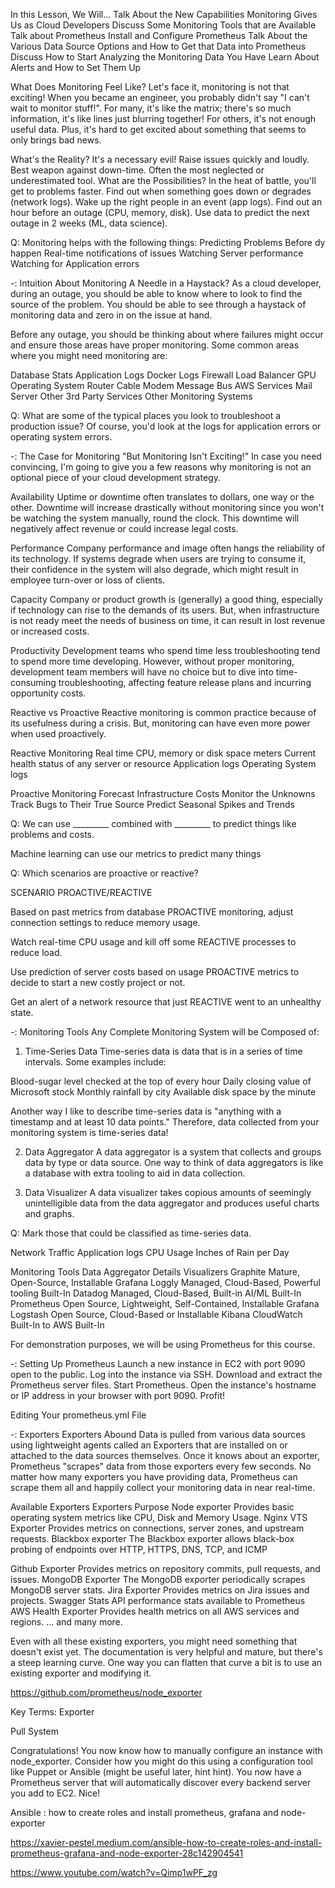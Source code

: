 In this Lesson, We Will...
Talk About the New Capabilities Monitoring Gives Us as Cloud Developers
Discuss Some Monitoring Tools that are Available
Talk about Prometheus
Install and Configure Prometheus
Talk About the Various Data Source Options and How to Get that Data into Prometheus
Discuss How to Start Analyzing the Monitoring Data You Have
Learn About Alerts and How to Set Them Up

What Does Monitoring Feel Like?
Let's face it, monitoring is not that exciting! When you became an engineer, you probably didn't say "I can't wait to monitor stuff!". For many, it's like the matrix; there's so much information, it's like lines just blurring together! For others, it's not enough useful data. Plus, it's hard to get excited about something that seems to only brings bad news.

What's the Reality?
It's a necessary evil!
Raise issues quickly and loudly.
Best weapon against down-time.
Often the most neglected or underestimated tool.
What are the Possibilities?
In the heat of battle, you'll get to problems faster.
Find out when something goes down or degrades (network logs).
Wake up the right people in an event (app logs).
Find out an hour before an outage (CPU, memory, disk).
Use data to predict the next outage in 2 weeks (ML, data science).

Q: Monitoring helps with the following things:
Predicting Problems Before dy happen
Real-time notifications of issues
Watching Server performance
Watching for Application errors

-: Intuition About Monitoring
A Needle in a Haystack?
As a cloud developer, during an outage, you should be able to know 
where to look to find the source of the problem. You should be able 
to see through a haystack of monitoring data and zero in on the issue 
at hand.

Before any outage, you should be thinking about where failures might 
occur and ensure those areas have proper monitoring. Some common 
areas where you might need monitoring are:

Database Stats
Application Logs
Docker Logs
Firewall
Load Balancer
GPU
Operating System
Router
Cable Modem
Message Bus
AWS Services
Mail Server
Other 3rd Party Services
Other Monitoring Systems

Q: What are some of the typical places you look to troubleshoot a production issue?
Of course, you'd look at the logs for application errors or operating system errors.

-: The Case for Monitoring
"But Monitoring Isn't Exciting!"
In case you need convincing, I'm going to give you a few reasons why monitoring is not an optional piece of your cloud development strategy.

Availability
Uptime or downtime often translates to dollars, one way or the other. Downtime will increase drastically without monitoring since you won't be watching the system manually, round the clock. This downtime will negatively affect revenue or could increase legal costs.

Performance
Company performance and image often hangs the reliability of its technology. If systems degrade when users are trying to consume it, their confidence in the system will also degrade, which might result in employee turn-over or loss of clients.

Capacity
Company or product growth is (generally) a good thing, especially if technology can rise to the demands of its users. But, when infrastructure is not ready meet the needs of business on time, it can result in lost revenue or increased costs.

Productivity
Development teams who spend time less troubleshooting tend to spend more time developing. However, without proper monitoring, development team members will have no choice but to dive into time-consuming troubleshooting, affecting feature release plans and incurring opportunity costs.

Reactive vs Proactive
Reactive monitoring is common practice because of its usefulness during a crisis. But, monitoring can have even more power when used proactively.

Reactive Monitoring
Real time CPU, memory or disk space meters
Current health status of any server or resource
Application logs
Operating System logs

Proactive Monitoring
Forecast Infrastructure Costs
Monitor the Unknowns
Track Bugs to Their True Source
Predict Seasonal Spikes and Trends

Q: We can use _________ combined with _________ to predict things 
like problems and costs.

Machine learning can use our metrics to predict many things

Q: Which scenarios are proactive or reactive?

SCENARIO                                                    PROACTIVE/REACTIVE

Based on past metrics from database             PROACTIVE
monitoring, adjust connection settings 
to reduce memory usage.


Watch real-time CPU usage and kill off some     REACTIVE
processes to reduce load.


Use prediction of server costs based on usage    PROACTIVE
metrics to decide to start a new costly project 
or not.


Get an alert of a network resource that just        REACTIVE
went to an unhealthy state.

-: Monitoring Tools
Any Complete Monitoring System will be Composed of:
1. Time-Series Data
Time-series data is data that is in a series of time intervals. Some 
examples include:

Blood-sugar level checked at the top of every hour
Daily closing value of Microsoft stock
Monthly rainfall by city
Available disk space by the minute

Another way I like to describe time-series data is "anything with 
a timestamp and at least 10 data points." Therefore, data collected 
from your monitoring system is time-series data!

2. Data Aggregator
A data aggregator is a system that collects and groups data by 
type or data source. One way to think of data aggregators is 
like a database with extra tooling to aid in data collection.

3. Data Visualizer
A data visualizer takes copious amounts of seemingly unintelligible 
data from the data aggregator and produces useful charts and graphs.

Q: Mark those that could be classified as time-series data.

Network Traffic
Application logs
CPU Usage
Inches of Rain per Day


Monitoring Tools
Data Aggregator	                    Details	Visualizers
Graphite	Mature,                 Open-Source, Installable	Grafana
Loggly	Managed,                    Cloud-Based, Powerful tooling	Built-In
Datadog	Managed,                Cloud-Based, Built-in AI/ML	Built-In
Prometheus	                    Open Source, Lightweight, Self-Contained, Installable	Grafana
Logstash	                        Open Source, Cloud-Based or Installable	Kibana
CloudWatch	                    Built-In to AWS	Built-In

For demonstration purposes, we will be using Prometheus for this course.


-: Setting Up Prometheus
Launch a new instance in EC2 with port 9090 open to the public.
Log into the instance via SSH.
Download and extract the Prometheus server files.
Start Prometheus.
Open the instance's hostname or IP address in your browser with port 9090.
Profit!

Editing Your prometheus.yml File


-: Exporters
Exporters Abound
Data is pulled from various data sources using lightweight agents called an 
Exporters that are installed on or attached to the data sources themselves. 
Once it knows about an exporter, Prometheus "scrapes" data from those 
exporters every few seconds. No matter how many exporters you have 
providing data, Prometheus can scrape them all and happily collect your 
monitoring data in near real-time.

Available Exporters
Exporters	                Purpose
Node exporter	        Provides basic operating system metrics like CPU, Disk and Memory Usage.
Nginx VTS Exporter	Provides metrics on connections, server zones, and upstream requests.
Blackbox exporter	    The Blackbox exporter allows black-box probing of endpoints over HTTP,  HTTPS, DNS, TCP, and ICMP

Github Exporter	        Provides metrics on repository commits, pull requests, and issues.
MongoDB Exporter	The MongoDB exporter periodically scrapes MongoDB server stats.
Jira Exporter	            Provides metrics on Jira issues and projects.
Swagger Stats	        API performance stats available to Prometheus
AWS Health Exporter	Provides health metrics on all AWS services and regions.
... and many more.

Even with all these existing exporters, you might need something that doesn't exist yet. The documentation is very helpful and mature, but there's a steep learning curve. One way you can flatten that curve a bit is to use an existing exporter and modifying it.

https://github.com/prometheus/node_exporter

Key Terms:
Exporter

Pull System

Congratulations!
You now know how to manually configure an instance with node_exporter.
Consider how you might do this using a configuration tool like Puppet or Ansible (might be useful later, hint hint).
You now have a Prometheus server that will automatically discover every backend server you add to EC2. Nice!



Ansible : how to create roles and install prometheus, grafana and node-exporter

https://xavier-pestel.medium.com/ansible-how-to-create-roles-and-install-prometheus-grafana-and-node-exporter-28c142904541

https://www.youtube.com/watch?v=Qimp1wPF_zg

